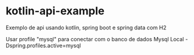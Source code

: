 # kotlin-api-example
Exemplo de api usando kotlin, spring boot e spring data com H2

Usar profile "mysql" para conectar com o banco de dados Mysql Local
-Dspring.profiles.active=mysql